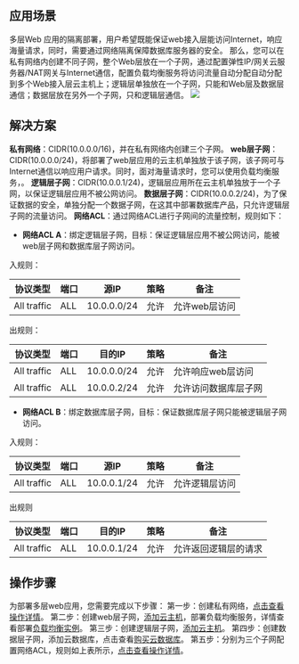 ## 应用场景
多层Web 应用的隔离部署，用户希望既能保证web接入层能访问Internet，响应海量请求，同时，需要通过网络隔离保障数据库服务器的安全。
那么，您可以在私有网络内创建不同子网，整个Web层放在一个子网，通过配置弹性IP/网关云服务器/NAT网关与Internet通信，配置负载均衡服务将访问流量自动分配自动分配到多个Web接入层云主机上；逻辑层单独放在一个子网，只能和Web层及数据层通信；数据层放在另外一个子网，只和逻辑层通信。
![](https://mc.qcloudimg.com/static/img/b127c404a42371721b7cc4c08b8ce7e0/image.png)

## 解决方案
**私有网络**：CIDR(10.0.0.0/16)，并在私有网络内创建三个子网。
**web层子网**：CIDR(10.0.0.0/24)，将部署了web层应用的云主机单独放于该子网，该子网可与Internet通信以响应用户请求。同时，面对海量请求时，您可以使用负载均衡服务，。
**逻辑层子网**：CIDR(10.0.0.1/24)，逻辑层应用所在云主机单独放于一个子网，以保证逻辑层应用不被公网访问。
**数据层子网**：CIDR(10.0.0.2/24)，为了保证数据的安全，单独分配一个数据子网，在这其中部署数据库产品，只允许逻辑层子网的流量访问。
**网络ACL**：通过网络ACL进行子网间的流量控制，规则如下：

- **网络ACL A**：绑定逻辑层子网，目标：保证逻辑层应用不被公网访问，能被web层子网和数据库层子网访问。

入规则：

| 协议类型 | 端口 | 源IP | 策略| 备注|
|---------|---------|---------|---------|---------|
| All traffic | ALL | 10.0.0.0/24 |允许| 允许web层访问|

出规则：

| 协议类型 | 端口 | 目的IP | 策略| 备注|
|---------|---------|---------|---------|---------|
| All traffic | ALL | 10.0.0.0/24 |允许| 允许响应web层访问|
| All traffic | ALL | 10.0.0.2/24 |允许| 允许访问数据库层子网|


- **网络ACL B**：绑定数据库层子网，目标：保证数据库层子网只能被逻辑层子网访问。

入规则：

| 协议类型 | 端口 | 源IP | 策略| 备注|
|---------|---------|---------|---------|---------|
| All traffic | ALL | 10.0.0.1/24 |允许| 允许逻辑层访问|
出规则

| 协议类型 | 端口 | 目的IP | 策略| 备注|
|---------|---------|---------|---------|---------|
| All traffic | ALL | 10.0.0.1/24 |允许| 允许返回逻辑层的请求|


## 操作步骤
为部署多层web应用，您需要完成以下步骤：
第一步：创建私有网络，[点击查看操作详情](https://www.qcloud.com/document/product/215/4927#.E5.88.9B.E5.BB.BA.E7.A7.81.E6.9C.89.E7.BD.91.E7.BB.9C.E3.80.81.E5.88.9D.E5.A7.8B.E5.8C.96.E5.AD.90.E7.BD.91.E5.92.8C.E8.B7.AF.E7.94.B1.E8.A1.A8)。
第二步：创建web层子网，[添加云主机](https://www.qcloud.com/document/product/215/4927#.E5.90.91.E5.AD.90.E7.BD.91.E4.B8.AD.E6.B7.BB.E5.8A.A0.E4.BA.91.E4.B8.BB.E6.9C.BA)，部署负载均衡服务，详情查看部署[负载均衡实例](https://www.qcloud.com/document/product/214/6574#.E8.B4.AD.E4.B9.B0.E5.B9.B6.E5.88.9B.E5.BB.BA.E8.B4.9F.E8.BD.BD.E5.9D.87.E8.A1.A1.E5.AE.9E.E4.BE.8B)。
第三步：创建逻辑层子网，[添加云主机](https://www.qcloud.com/document/product/215/5168#.E7.AC.AC.E5.9B.9B.E6.AD.A5.EF.BC.9A.E5.90.91.E5.AD.90.E7.BD.91.E4.B8.AD.E6.B7.BB.E5.8A.A0.E4.BA.91.E4.B8.BB.E6.9C.BA)。
第四步：创建数据层子网，添加云数据库，点击查看[购买云数据库](https://www.qcloud.com/document/product/236/3128)。
第五步：分别为三个子网配置网络ACL，规则如上表所示，[点击查看操作详情](https://www.qcloud.com/document/product/215/8119)。
